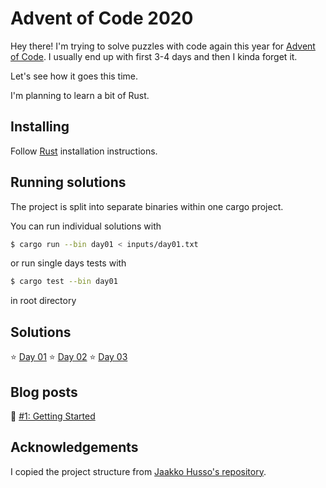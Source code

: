 # Advent of Code 2020

Hey there! I'm trying to solve puzzles with code again this year for [Advent of Code](https://adventofcode.com/). I usually end up with first 3-4 days and then I kinda forget it.

Let's see how it goes this time.

I'm planning to learn a bit of Rust.

## Installing

Follow [Rust](https://www.rust-lang.org/en-US/install.html) installation instructions.

## Running solutions

The project is split into separate binaries within one cargo project.

You can run individual solutions with

```bash
$ cargo run --bin day01 < inputs/day01.txt
```

or run single days tests with

```bash
$ cargo test --bin day01
```

in root directory

## Solutions

⭐️ [Day 01](src/bin/day01.rs)
⭐️ [Day 02](src/bin/day02.rs)
⭐️ [Day 03](src/bin/day03.rs)

## Blog posts

📓 [#1: Getting Started](https://hamatti.org/posts/advent-of-code-1-getting-started/)

## Acknowledgements

I copied the project structure from [Jaakko Husso's repository](https://github.com/Cadiac/adventofcode).

